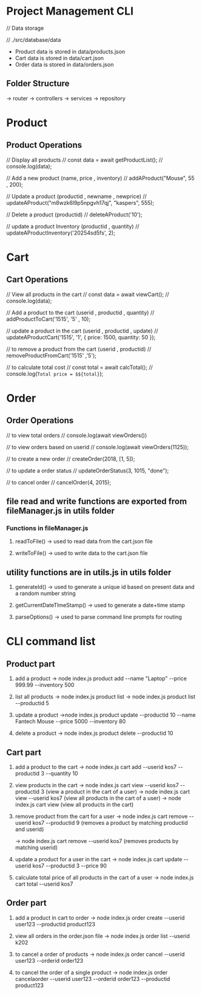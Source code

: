 # Project Management CLI

// Data storage

// ./src/database/data

- Product data is stored in data/products.json
- Cart data is stored in data/cart.json
- Order data is stored in data/orders.json

## Folder Structure

-> router
-> controllers
-> services
-> repository

# Product

## Product Operations

// Display all products
// const data = await getProductList();
// console.log(data);

// Add a new product (name, price , inventory)
// addAProduct("Mouse", 55 , 200);

// Update a product (productid , newname , newprice)
// updateAProduct("m8wzk6l9p5npgvh17qj", "kaspers", 555);

// Delete a product (productid)
// deleteAProduct('10');

// update a product Inventory (productid , quantity)
// updateAProductInventory('20254sd5fs', 2);

# Cart

## Cart Operations

// View all products in the cart
// const data = await viewCart();
// console.log(data);

// Add a product to the cart (userid , productid , quantity)
// addProductToCart('1515', '5' , 10);

// update a product in the cart (userid , productid , update)
// updateAProductCart('1515', '1', { price: 1500, quantity: 50 });

// to remove a product from the cart (userid , productid)
// removeProductFromCart('1515' ,'5');

// to calculate total cost
// const total = await calcTotal();
// console.log(`Total price = $${total}`);

# Order

## Order Operations

// to view total orders
// console.log(await viewOrders())

// to view orders based on userid
// console.log(await viewOrders(1125));

// to create a new order
// createOrder(2018, [1, 5]);

// to update a order status
// updateOrderStatus(3, 1015, "done");

// to cancel order
// cancelOrder(4, 2015);

## file read and write functions are exported from fileManager.js in utils folder

### Functions in fileManager.js

1. readToFile()
   -> used to read data from the cart.json file

2) writeToFile()
   -> used to write data to the cart.json file

## utility functions are in utils.js in utils folder

1. generateId()
   -> used to generate a unique id based on present data and a random number string

2. getCurrentDateTImeStamp()
   -> used to generate a date+time stamp

3. parseOptions()
   -> used to parse command line prompts for routing

# CLI command list

## Product part

1. add a product
   -> node index.js product add --name "Laptop" --price 999.99 --inventory 500

2. list all products
   -> node index.js product list
   -> node index.js product list --productid 5

3. update a product
   ->node index.js product update --productid 10 --name Fantech Mouse --price 5000 --inventory 80

4. delete a product
   -> node index.js product delete --productid 10

## Cart part

1. add a product to the cart
   -> node index.js cart add --userid kos7 --productid 3 --quantity 10

2. view products in the cart
   -> node index.js cart view --userid kos7 --productid 3 (view a product in the cart of a user)
   -> node index.js cart view --userid kos7 (view all products in the cart of a user)
   -> node index.js cart view (view all products in the cart)

3. remove product from the cart for a user
   -> node index.js cart remove --userid kos7 --productid 9
   (removes a product by matching productid and userid)

   -> node index.js cart remove --userid kos7
   (removes products by matching userid)

4. update a product for a user in the cart
   -> node index.js cart update --userid kos7 --productid 3 --price 90

5. calculate total price of all products in the cart of a user
   -> node index.js cart total --userid kos7

## Order part

1. add a product in cart to order
   -> node index.js order create --userid user123 --productid product123

2. view all orders in the order.json file
   -> node index.js order list --userid k202

3. to cancel a order of products
   -> node index.js order cancel --userid user123 --orderid order123

4. to cancel the order of a single product
   -> node index.js order cancelaorder --userid user123 --orderid order123 --productid product123
